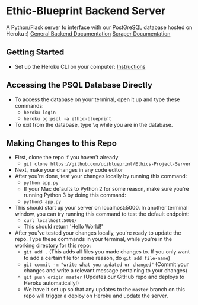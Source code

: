 # Ethic-Blueprint Backend Server
A Python/Flask server to interface with our PostGreSQL database hosted on Heroku :)
[General Backend Documentation](https://docs.google.com/document/d/1BplZcAn_fgPt9aQVchITaTtT2rrt0Mwa7w4oRuVK54w/edit#)
[Scraper Documentation](https://docs.google.com/document/d/15sDqXgBlSW3cUScGSam7tZL6wnTwM-fWL0KoXvZTh-w/edit)
## Getting Started
- Set up the Heroku CLI on your computer: [Instructions](https://devcenter.heroku.com/categories/command-line)
## Accessing the PSQL Database Directly
- To access the database on your terminal, open it up and type these commands:
  - `heroku login`
  - `heroku pg:psql -a ethic-blueprint`
- To exit from the database, type `\q` while you are in the database.
## Making Changes to this Repo
- First, clone the repo if you haven't already
  - `git clone https://github.com/uciblueprint/Ethics-Project-Server`
- Next, make your changes in any code editor
- After you're done, test your changes locally by running this command:
  - `python app.py`
  - If your Mac defaults to Python 2 for some reason, make sure you're running Python 3 by doing this command:
  - `python3 app.py`
- This should start up your server on localhost:5000. In another terminal window, you can try running this command to test the default endpoint:
  - `curl localhost:5000/`
  - This should return 'Hello World!'
- After you've tested your changes locally, you're ready to update the repo. Type these commands in your terminal, while you're in the working directory for this repo:
  - `git add .` (This adds all files you made changes to. If you only want to add a certain file for some reason, do `git add file-name`)
  - `git commit -m "write what you updated or changed"` (Commit your changes and write a relevant message pertaining to your changes)
  - `git push origin master` (Updates our GitHub repo and deploys to Heroku automatically!)
  - We have it set up so that any updates to the `master` branch on this repo will trigger a deploy on Heroku and update the server.
